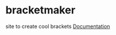 # bracketmaker
site to create cool brackets
[Documentation]([https://link-url-here.org](https://docs.google.com/document/d/1K2vNKz9EUMLQAhUp-heVhW__VxBijW8-2Mj3xuZZr0s/edit#heading=h.shmz78v23n9))
